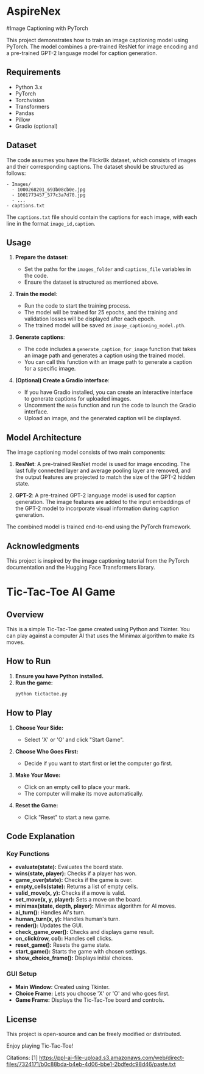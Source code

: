 # AspireNex

#Image Captioning with PyTorch

This project demonstrates how to train an image captioning model using PyTorch. The model combines a pre-trained ResNet for image encoding and a pre-trained GPT-2 language model for caption generation.

## Requirements

- Python 3.x
- PyTorch
- Torchvision
- Transformers
- Pandas
- Pillow
- Gradio (optional)

## Dataset

The code assumes you have the Flickr8k dataset, which consists of images and their corresponding captions. The dataset should be structured as follows:

```
- Images/
  - 1000268201_693b08cb0e.jpg
  - 1001773457_577c3a7d70.jpg
  - ...
- captions.txt
```

The `captions.txt` file should contain the captions for each image, with each line in the format `image_id,caption`.

## Usage

1. **Prepare the dataset**:
   - Set the paths for the `images_folder` and `captions_file` variables in the code.
   - Ensure the dataset is structured as mentioned above.

2. **Train the model**:
   - Run the code to start the training process.
   - The model will be trained for 25 epochs, and the training and validation losses will be displayed after each epoch.
   - The trained model will be saved as `image_captioning_model.pth`.

3. **Generate captions**:
   - The code includes a `generate_caption_for_image` function that takes an image path and generates a caption using the trained model.
   - You can call this function with an image path to generate a caption for a specific image.

4. **(Optional) Create a Gradio interface**:
   - If you have Gradio installed, you can create an interactive interface to generate captions for uploaded images.
   - Uncomment the `main` function and run the code to launch the Gradio interface.
   - Upload an image, and the generated caption will be displayed.

## Model Architecture

The image captioning model consists of two main components:

1. **ResNet**: A pre-trained ResNet model is used for image encoding. The last fully connected layer and average pooling layer are removed, and the output features are projected to match the size of the GPT-2 hidden state.

2. **GPT-2**: A pre-trained GPT-2 language model is used for caption generation. The image features are added to the input embeddings of the GPT-2 model to incorporate visual information during caption generation.

The combined model is trained end-to-end using the PyTorch framework.

## Acknowledgments

This project is inspired by the image captioning tutorial from the PyTorch documentation and the Hugging Face Transformers library.

# Tic-Tac-Toe AI Game

## Overview

This is a simple Tic-Tac-Toe game created using Python and Tkinter. You can play against a computer AI that uses the Minimax algorithm to make its moves.

## How to Run

1. **Ensure you have Python installed.**
2. **Run the game:**
    ```bash
    python tictactoe.py
    ```

## How to Play

1. **Choose Your Side:**
   - Select 'X' or 'O' and click "Start Game".

2. **Choose Who Goes First:**
   - Decide if you want to start first or let the computer go first.

3. **Make Your Move:**
   - Click on an empty cell to place your mark.
   - The computer will make its move automatically.

4. **Reset the Game:**
   - Click "Reset" to start a new game.

## Code Explanation

### Key Functions

- **evaluate(state):** Evaluates the board state.
- **wins(state, player):** Checks if a player has won.
- **game_over(state):** Checks if the game is over.
- **empty_cells(state):** Returns a list of empty cells.
- **valid_move(x, y):** Checks if a move is valid.
- **set_move(x, y, player):** Sets a move on the board.
- **minimax(state, depth, player):** Minimax algorithm for AI moves.
- **ai_turn():** Handles AI's turn.
- **human_turn(x, y):** Handles human's turn.
- **render():** Updates the GUI.
- **check_game_over():** Checks and displays game result.
- **on_click(row, col):** Handles cell clicks.
- **reset_game():** Resets the game state.
- **start_game():** Starts the game with chosen settings.
- **show_choice_frame():** Displays initial choices.

### GUI Setup

- **Main Window:** Created using Tkinter.
- **Choice Frame:** Lets you choose 'X' or 'O' and who goes first.
- **Game Frame:** Displays the Tic-Tac-Toe board and controls.

## License

This project is open-source and can be freely modified or distributed.

Enjoy playing Tic-Tac-Toe!

Citations:
[1] https://ppl-ai-file-upload.s3.amazonaws.com/web/direct-files/7324171/b0c88bda-b4eb-4d06-bbe1-2bdfedc98d46/paste.txt
